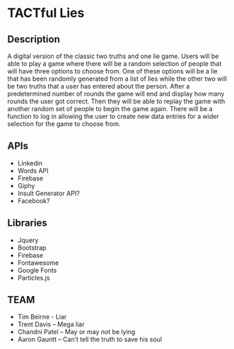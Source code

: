 
# TACTful Lies

## Description

A digital version of the classic two truths and one lie game. Users will be able to play a game where there will be a random selection of people that will have three options to choose from. One of these options will be a lie that has been randomly generated from a list of lies while the other two will be two truths that a user has entered about the person. After a predetermined number of rounds the game will end and display how many rounds the user got correct. Then they will be able to replay the game with another random set of people to begin the game again.  There will be a function to log in allowing the user to create new data entries for a wider selection for the game to choose from.
## APIs 
*	Linkedin
*	Words API
*	Firebase
*	Giphy
*	Insult Generator API?
*	Facebook?
## Libraries
*	Jquery
*	Bootstrap
*	Firebase
*	Fontawesome
*	Google Fonts
*	Particles.js
## TEAM
*	Tim Beirne - Liar
*	Trent Davis – Mega liar
*	Chandni Patel – May or may not be lying
*	Aaron Gauntt – Can’t tell the truth to save his soul
